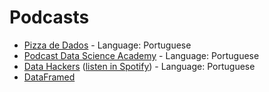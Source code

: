 # Podcasts
* [Pizza de Dados](https://www.youtube.com/channel/UCqOX4hl_9DJ5Zmzh8MpgL9A/videos) - Language: Portuguese
* [Podcast Data Science Academy](http://datascienceacademy.com.br/blog/podcast-dsa/) - Language: Portuguese
* [Data Hackers](https://radiopublic.com/data-hackers-GE2pa4) ([listen in Spotify](https://open.spotify.com/show/1oMIHOXsrLFENAeM743g93?si=VbislDR-Tx6Fyw2AKlfDyw)) - Language: Portuguese
* [DataFramed](https://www.datacamp.com/community/podcast)
